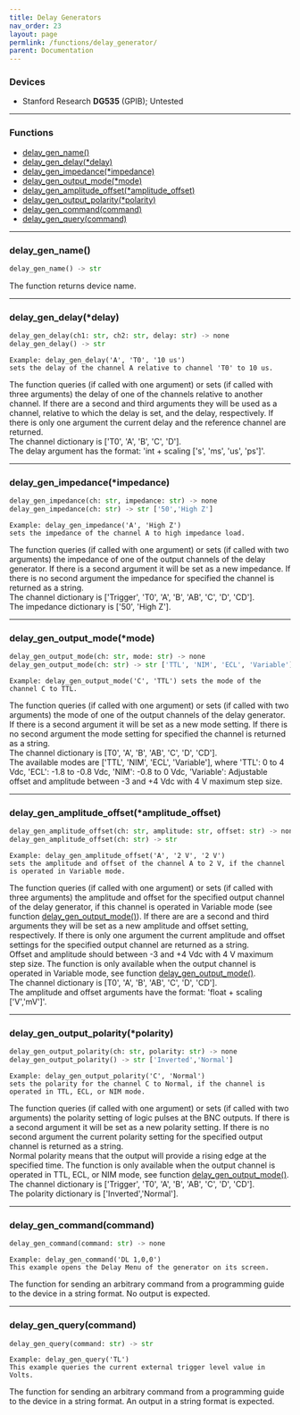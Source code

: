 ```yaml
---
title: Delay Generators
nav_order: 23
layout: page
permlink: /functions/delay_generator/
parent: Documentation
---
```



### Devices
- Stanford Research **DG535** (GPIB); Untested

---

### Functions
- [delay_gen_name()](#delay_gen_name)<br/>
- [delay_gen_delay(*delay)](#delay_gen_delaydelay)<br/>
- [delay_gen_impedance(*impedance)](#delay_gen_impedanceimpedance)<br/>
- [delay_gen_output_mode(*mode)](#delay_gen_output_modemode)<br/>
- [delay_gen_amplitude_offset(*amplitude_offset)](#delay_gen_amplitude_offsetamplitude_offset)<br/>
- [delay_gen_output_polarity(*polarity)](#delay_gen_output_polaritypolarity)<br/>
- [delay_gen_command(command)](#delay_gen_commandcommand)<br/>
- [delay_gen_query(command)](#delay_gen_querycommand)<br/>

---

### delay_gen_name()
```python
delay_gen_name() -> str
```
The function returns device name.

---

### delay_gen_delay(*delay)
```python
delay_gen_delay(ch1: str, ch2: str, delay: str) -> none
delay_gen_delay() -> str
```
```
Example: delay_gen_delay('A', 'T0', '10 us')
sets the delay of the channel A relative to channel 'T0' to 10 us.
```
The function queries (if called with one argument) or sets (if called with three arguments) the delay of one of the channels relative to another channel. If there are a second and third arguments they will be used as a channel, relative to which the delay is set, and the delay, respectively. If there is only one argument the current delay and the reference channel are returned.<br/>
The channel dictionary is ['T0', 'A', 'B', 'C', 'D'].<br/>
The delay argument has the format: 'int + scaling ['s', 'ms', 'us', 'ps']'.

---

### delay_gen_impedance(*impedance)
```python
delay_gen_impedance(ch: str, impedance: str) -> none
delay_gen_impedance(ch: str) -> str ['50','High Z']
```
```
Example: delay_gen_impedance('A', 'High Z')
sets the impedance of the channel A to high impedance load.
```
The function queries (if called with one argument) or sets (if called with two arguments) the impedance of one of the output channels of the delay generator. If there is a second argument it will be set as a new impedance. If there is no second argument the impedance for specified the channel is returned as a string.<br/>
The channel dictionary is ['Trigger', 'T0', 'A', 'B', 'AB', 'C', 'D', 'CD'].<br/>
The impedance dictionary is ['50', 'High Z'].

---

### delay_gen_output_mode(*mode)
```python
delay_gen_output_mode(ch: str, mode: str) -> none
delay_gen_output_mode(ch: str) -> str ['TTL', 'NIM', 'ECL', 'Variable']
```
```
Example: delay_gen_output_mode('C', 'TTL') sets the mode of the channel C to TTL.
```
The function queries (if called with one argument) or sets (if called with two arguments) the mode of one of the output channels of the delay generator. If there is a second argument it will be set as a new mode setting. If there is no second argument the mode setting for specified the channel is returned as a string.<br/>
The channel dictionary is [T0', 'A', 'B', 'AB', 'C', 'D', 'CD'].<br/>
The available modes are ['TTL', 'NIM', 'ECL', 'Variable'], where 'TTL': 0 to 4 Vdc, 'ECL': -1.8 to -0.8 Vdc, 'NIM': -0.8 to 0 Vdc, 'Variable': Adjustable offset and amplitude between -3 and +4 Vdc with 4 V maximum step size.

---

### delay_gen_amplitude_offset(*amplitude_offset)
```python
delay_gen_amplitude_offset(ch: str, amplitude: str, offset: str) -> none
delay_gen_amplitude_offset(ch: str) -> str
```
```
Example: delay_gen_amplitude_offset('A', '2 V', '2 V')
sets the amplitude and offset of the channel A to 2 V, if the channel is operated in Variable mode.
```
The function queries (if called with one argument) or sets (if called with three arguments) the amplitude and offset for the specified output channel of the delay generator, if this channel is operated in Variable mode (see function [delay_gen_output_mode()](#delay_gen_output_modemode)). If there are are a second and third arguments they will be set as a new amplitude and offset setting, respectively. If there is only one argument the current amplitude and offset settings for the specified output channel are returned as a string.<br/>
Offset and amplitude should between -3 and +4 Vdc with 4 V maximum step size. The function is only available when the output channel is operated in Variable mode, see function [delay_gen_output_mode()](#delay_gen_output_modemode).<br/>
The channel dictionary is [T0', 'A', 'B', 'AB', 'C', 'D', 'CD'].<br/>
The amplitude and offset arguments have the format: 'float + scaling ['V','mV']'.

---

### delay_gen_output_polarity(*polarity)
```python
delay_gen_output_polarity(ch: str, polarity: str) -> none
delay_gen_output_polarity() -> str ['Inverted','Normal']
```
```
Example: delay_gen_output_polarity('C', 'Normal') 
sets the polarity for the channel C to Normal, if the channel is operated in TTL, ECL, or NIM mode.
```
The function queries (if called with one argument) or sets (if called with two arguments) the polarity setting of logic pulses at the BNC outputs. If there is a second argument it will be set as a new polarity setting. If there is no second argument the current polarity setting for the specified output channel is returned as a string.<br/>
Normal polarity means that the output will provide a rising edge at the specified time. The function is only available when the output channel is operated in TTL, ECL, or NIM mode, see function [delay_gen_output_mode()](#delay_gen_output_modemode).<br/>
The channel dictionary is ['Trigger', 'T0', 'A', 'B', 'AB', 'C', 'D', 'CD'].<br/>
The polarity dictionary is ['Inverted','Normal'].

---

### delay_gen_command(command)
```python
delay_gen_command(command: str) -> none
```
```
Example: delay_gen_command('DL 1,0,0')
This example opens the Delay Menu of the generator on its screen.
```
The function for sending an arbitrary command from a programming guide to the device in a string format. No output is expected.<br/>

---

### delay_gen_query(command)
```python
delay_gen_query(command: str) -> str
```
```
Example: delay_gen_query('TL')
This example queries the current external trigger level value in Volts.
```
The function for sending an arbitrary command from a programming guide to the device in a string format. An output in a string format is expected.<br/>
